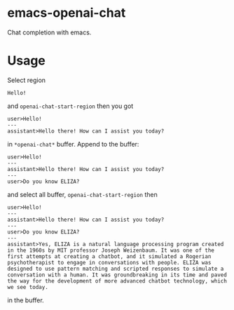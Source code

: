 # emacs-openai-chat

Chat completion with emacs.

# Usage

Select region
```
Hello!
```
and `openai-chat-start-region` then you got
```
user>Hello!
---
assistant>Hello there! How can I assist you today?
```
in `*openai-chat*` buffer.
Append to the buffer:
```
user>Hello!
---
assistant>Hello there! How can I assist you today?
---
user>Do you know ELIZA?
```
and select all buffer, `openai-chat-start-region` then

```
user>Hello!
---
assistant>Hello there! How can I assist you today?
---
user>Do you know ELIZA?
---
assistant>Yes, ELIZA is a natural language processing program created in the 1960s by MIT professor Joseph Weizenbaum. It was one of the first attempts at creating a chatbot, and it simulated a Rogerian psychotherapist to engage in conversations with people. ELIZA was designed to use pattern matching and scripted responses to simulate a conversation with a human. It was groundbreaking in its time and paved the way for the development of more advanced chatbot technology, which we see today.
```
in the buffer.
